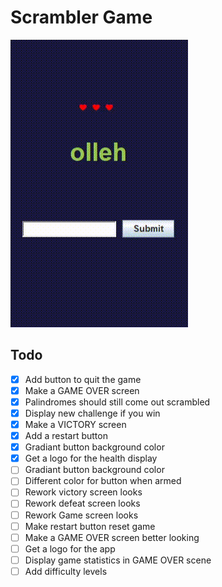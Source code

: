 # Scrambler Game

![example of how the project looks in action!](fail.gif)

## Todo
- [x] Add button to quit the game
- [x] Make a GAME OVER screen
- [X] Palindromes should still come out scrambled
- [X] Display new challenge if you win
- [x] Make a VICTORY screen
- [x] Add a restart button
- [x] Gradiant button background color
- [x] Get a logo for the health display
- [ ] Gradiant button background color
- [ ] Different color for button when armed
- [ ] Rework victory screen looks
- [ ] Rework defeat screen looks
- [ ] Rework Game screen looks
- [ ] Make restart button reset game
- [ ] Make a GAME OVER screen better looking
- [ ] Get a logo for the app
- [ ] Display game statistics in GAME OVER scene
- [ ] Add difficulty levels

